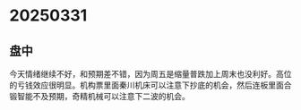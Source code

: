 # 20250331

## 盘中

今天情绪继续不好，和预期差不错，因为周五是缩量普跌加上周末也没利好。高位的亏钱效应很明显。机构票里面秦川机床可以注意下抄底的机会，然后连板里面合锻智能不及预期，奇精机械可以注意下二波的机会。

